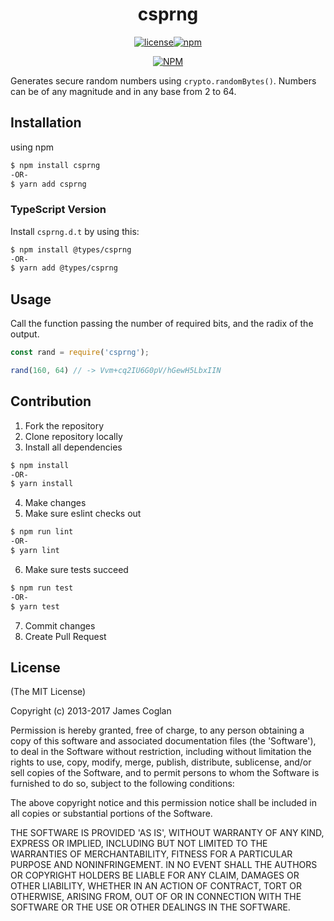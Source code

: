 <div align="center">
  <h1> csprng </h1>
      <p>
          <a href="https://github.com/jcoglan/node-csprng/blob/master/LICENSE.md"><!--
              --><img src="https://img.shields.io/github/license/mashape/apistatus.svg?style=for-the-badge" alt="license" /><!--
      --></a><!--
      --><a href="https://www.npmjs.com/package/csprng"><!-- 
          --><img src="https://img.shields.io/npm/dw/localeval.svg?style=for-the-badge" alt="npm" /><!--
      --></a>
      </p>
      <p>
          <a href="https://nodei.co/npm/csprng/">
              <img src="https://nodei.co/npm/csprng.png" alt="NPM" />
          </a>
      </p>
</div>

Generates secure random numbers using `crypto.randomBytes()`. Numbers can be of
any magnitude and in any base from 2 to 64.


## Installation

using npm
```bash
$ npm install csprng
-OR-
$ yarn add csprng
```

### TypeScript Version

Install `csprng.d.t` by using this:

```bash 
$ npm install @types/csprng
-OR-
$ yarn add @types/csprng
```

## Usage

Call the function passing the number of required bits, and the radix of the
output.

```js
const rand = require('csprng');

rand(160, 64) // -> Vvm+cq2IU6G0pV/hGewH5LbxIIN
```

## Contribution

1. Fork the repository
2. Clone repository locally
3. Install all dependencies

```bash
$ npm install
-OR-
$ yarn install
```

4. Make changes
5. Make sure eslint checks out

```bash
$ npm run lint
-OR-
$ yarn lint
```

6. Make sure tests succeed

```bash
$ npm run test
-OR-
$ yarn test
```

7. Commit changes
8. Create Pull Request

## License

(The MIT License)

Copyright (c) 2013-2017 James Coglan

Permission is hereby granted, free of charge, to any person obtaining a copy of
this software and associated documentation files (the 'Software'), to deal in
the Software without restriction, including without limitation the rights to
use, copy, modify, merge, publish, distribute, sublicense, and/or sell copies of
the Software, and to permit persons to whom the Software is furnished to do so,
subject to the following conditions:

The above copyright notice and this permission notice shall be included in all
copies or substantial portions of the Software.

THE SOFTWARE IS PROVIDED 'AS IS', WITHOUT WARRANTY OF ANY KIND, EXPRESS OR
IMPLIED, INCLUDING BUT NOT LIMITED TO THE WARRANTIES OF MERCHANTABILITY, FITNESS
FOR A PARTICULAR PURPOSE AND NONINFRINGEMENT. IN NO EVENT SHALL THE AUTHORS OR
COPYRIGHT HOLDERS BE LIABLE FOR ANY CLAIM, DAMAGES OR OTHER LIABILITY, WHETHER
IN AN ACTION OF CONTRACT, TORT OR OTHERWISE, ARISING FROM, OUT OF OR IN
CONNECTION WITH THE SOFTWARE OR THE USE OR OTHER DEALINGS IN THE SOFTWARE.
